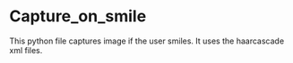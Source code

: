 # Capture_on_smile
This python file captures image if the user smiles. It uses the haarcascade xml files.
